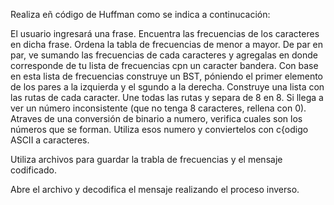 Realiza eñ código de Huffman como se indica a continucación:

El usuario ingresará una frase.
Encuentra las frecuencias de los caracteres en dicha frase.
Ordena la tabla de frecuencias de menor a mayor.
De par en par, ve sumando las frecuencias de cada caracteres y agregalas en donde corresponde de tu lista de frecuencias cpn un caracter bandera.
Con base en esta lista de frecuencias construye un BST, póniendo el primer elemento de los pares a la izquierda y el sgundo a la derecha.
Construye una lista con las rutas de cada caracter.
Une todas las rutas y separa de 8 en 8.
Si llega a ver un número inconsistente (que no tenga 8 caracteres, rellena con 0).
Atraves de una conversión de binario a numero, verifica cuales son los números que se forman.
Utiliza esos numero y conviertelos con c{odigo ASCII a caracteres.

Utiliza archivos para guardar la trabla de frecuencias y el mensaje codificado.

Abre el archivo y decodifica el mensaje realizando el proceso inverso.
